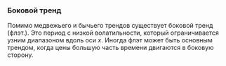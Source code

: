 ### Боковой тренд
Помимо медвежьего и бычьего трендов существует боковой тренд (флэт.). Это период с низкой волатильности, который ограничивается узним диапазоном вдоль оси $x$. Иногда флэт может быть основным трендом, когда цены большую часть времени двигаются в боковую сторону.